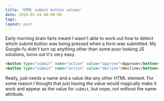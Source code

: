 ```yaml
---
title: 'HTML submit button values'
date: 2016-03-24 00:00:00 
tags: 
layout: post
---
```

Early morning brain farts meant I wasn't able to work out how to detect which submit button was being pressed when a form was submitted. My Google-fu didn't turn up anything other than some poor looking JS solutions, turns out it's very easy.

```html
<button type="submit" name="action" value="approve">Approve</button>
<button type="submit" name="action" value="decline">Decline</button>
```

Really, just needs a name and a value like any other HTML element. For some reason I thought that just having the value would magically make it work and appear as the value for `submit`, but nope, not without the name attribute.
